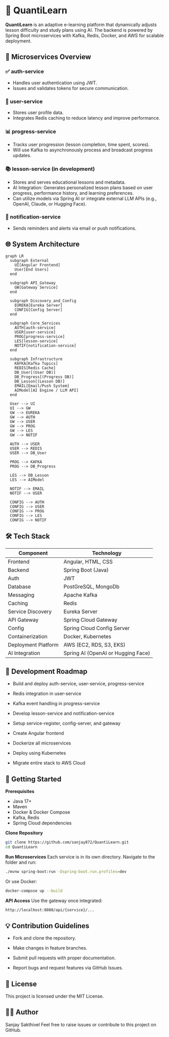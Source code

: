 # 📘 QuantiLearn

**QuantiLearn** is an adaptive e-learning platform that dynamically adjusts lesson difficulty and study plans using AI. The backend is powered by Spring Boot microservices with Kafka, Redis, Docker, and AWS for scalable deployment.


## 🧩 Microservices Overview

### ✅ auth-service
- Handles user authentication using JWT.
- Issues and validates tokens for secure communication.

### 👤 user-service
- Stores user profile data.
- Integrates Redis caching to reduce latency and improve performance.

### 📊 progress-service
- Tracks user progression (lesson completion, time spent, scores).
- Will use Kafka to asynchronously process and broadcast progress updates.

### 📚 lesson-service (in development)
- Stores and serves educational lessons and metadata.
- AI Integration: Generates personalized lesson plans based on user progress, performance history, and learning preferences.
- Can utilize models via Spring AI or integrate external LLM APIs (e.g., OpenAI, Claude, or Hugging Face).

### 🔔 notification-service
- Sends reminders and alerts via email or push notifications.

## 🌐 System Architecture

```mermaid
graph LR
  subgraph External
    UI[Angular Frontend]
    User[End Users]
  end

  subgraph API_Gateway
    GW[Gateway Service]
  end

  subgraph Discovery_and_Config
    EUREKA[Eureka Server]
    CONFIG[Config Server]
  end

  subgraph Core_Services
    AUTH[auth-service]
    USER[user-service]
    PROG[progress-service]
    LES[lesson-service]
    NOTIF[notification-service]
  end

  subgraph Infrastructure
    KAFKA[Kafka Topics]
    REDIS[Redis Cache]
    DB_User[(User DB)]
    DB_Progress[(Progress DB)]
    DB_Lesson[(Lesson DB)]
    EMAIL[Email/Push System]
    AIModel[AI Engine / LLM API]
  end

  User --> UI
  UI --> GW
  GW --> EUREKA
  GW --> AUTH
  GW --> USER
  GW --> PROG
  GW --> LES
  GW --> NOTIF

  AUTH --> USER
  USER --> REDIS
  USER --> DB_User

  PROG --> KAFKA
  PROG --> DB_Progress

  LES --> DB_Lesson
  LES --> AIModel

  NOTIF --> EMAIL
  NOTIF --> USER

  CONFIG --> AUTH
  CONFIG --> USER
  CONFIG --> PROG
  CONFIG --> LES
  CONFIG --> NOTIF
```
## 🛠️ Tech Stack
| Component           | Technology                        |
|---------------------|-----------------------------------|
| Frontend            | Angular, HTML, CSS                |
| Backend             | Spring Boot (Java)                |
| Auth                | JWT                               |
| Database            | PostGreSQL, MongoDb               |
| Messaging           | Apache Kafka                      |
| Caching             | Redis                             |
| Service Discovery   | Eureka Server                     |
| API Gateway         | Spring Cloud Gateway              |
| Config              | Spring Cloud Config Server        |
| Containerization    | Docker, Kubernetes                |
| Deployment Platform | AWS (EC2, RDS, S3, EKS)           |
| AI Integration      | Spring AI (OpenAI or Hugging Face)|

## 🚧 Development Roadmap
 - Build and deploy auth-service, user-service, progress-service

 - Redis integration in user-service

 - Kafka event handling in progress-service

 - Develop lesson-service and notification-service

 - Setup service-register, config-server, and gateway

 - Create Angular frontend

 - Dockerize all microservices

 - Deploy using Kubernetes

 - Migrate entire stack to AWS Cloud

## 🚀 Getting Started
**Prerequisites**
- Java 17+
- Maven
- Docker & Docker Compose
- Kafka, Redis
- Spring Cloud dependencies
  
**Clone Repository**
 ```bash
git clone https://github.com/sanjay872/QuantiLearn.git
cd QuantiLearn
```
**Run Microservices**
Each service is in its own directory. Navigate to the folder and run:
```bash
./mvnw spring-boot:run -Dspring-boot.run.profiles=dev
```
Or use Docker:
```bash
docker-compose up --build
```
**API Access**
Use the gateway once integrated:
```bash
http://localhost:8080/api/{service}/...
```

## 💡 Contribution Guidelines
- Fork and clone the repository.

- Make changes in feature branches.

- Submit pull requests with proper documentation.

- Report bugs and request features via GitHub Issues.

## 📜 License
This project is licensed under the MIT License.

## 🙋‍♂️ Author
Sanjay Sakthivel
Feel free to raise issues or contribute to this project on GitHub.
